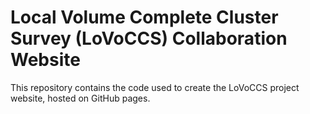 # Local Volume Complete Cluster Survey (LoVoCCS) Collaboration Website

This repository contains the code used to create the LoVoCCS project website, hosted on GitHub pages.

